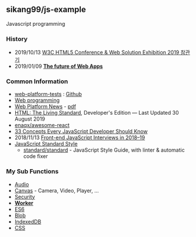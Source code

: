 ## sikang99/js-example
Javascript programming


### History
- 2019/10/13 [W3C HTML5 Conference & Web Solution Exhibition 2019 참관기](https://medium.com/@pks2974/w3c-html5-conference-web-solution-exhibition-2019-%EC%B0%B8%EA%B4%80%EA%B8%B0-8697faf35bd)
- 2019/01/09 [**The future of Web Apps**](https://sidigital.co/blog/the-future-of-web-apps)


### Common Information
- [web-platform-tests](https://web-platform-tests.org/) : [Github](https://github.com/web-platform-tests)
- [Web programming](http://mihai.sucan.ro/coding/)
- [Web Platform News](https://webplatform.news/issues) - [pdf](https://webplatform.news/media/offsite.pdf)
- [HTML: The Living Standard](https://html.spec.whatwg.org/dev/), Developer's Edition — Last Updated 30 August 2019
- [enaqx/awesome-react](https://github.com/enaqx/awesome-react)
- [33 Concepts Every JavaScript Developer Should Know](https://github.com/leonardomso/33-js-concepts)
- 2018/11/13 [Front-end JavaScript Interviews in 2018–19](https://blog.webf.zone/front-end-javascript-interviews-in-2018-19-e17b0b10514)
- [JavaScript Standard Style](https://standardjs.com/)
    - [standard/standard](https://github.com/standard/standard) - JavaScript Style Guide, with linter & automatic code fixer

### My Sub Functions
- [Audio](audio/README.md)
- [Canvas](canvas/README.md) - Camera, Video, Player, ...
- [Security](security/README.md)
- [**Worker**](worker/README.md)
- [ES6](es6/README.md)
- [Blob](blob/README.md)
- [IndexedDB](idb/README.md)
- [CSS](css/README.md)

